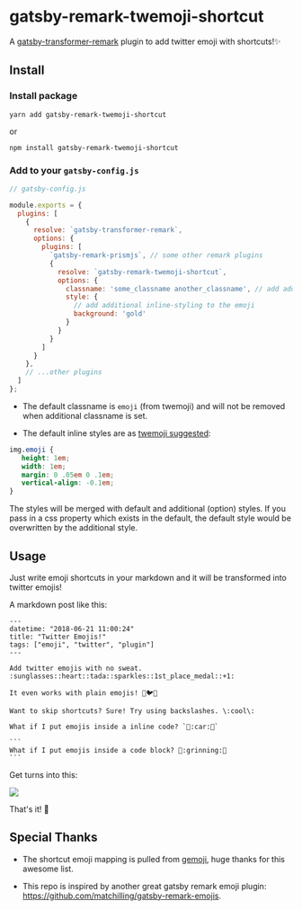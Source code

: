 # gatsby-remark-twemoji-shortcut

A [gatsby-transformer-remark](https://github.com/gatsbyjs/gatsby/tree/master/packages/gatsby-transformer-remark) plugin to add twitter emoji with shortcuts!✨

## Install

### Install package

```
yarn add gatsby-remark-twemoji-shortcut
```

or 

```
npm install gatsby-remark-twemoji-shortcut
```

### Add to your `gatsby-config.js`

```javascript
// gatsby-config.js

module.exports = {
  plugins: [
    {
      resolve: `gatsby-transformer-remark`,
      options: {
        plugins: [
          `gatsby-remark-prismjs`, // some other remark plugins
          {
            resolve: `gatsby-remark-twemoji-shortcut`,
            options: {
              classname: 'some_classname another_classname', // add additional classname(s) to the emoji
              style: { 
                // add additional inline-styling to the emoji
                background: 'gold'
              }
            }
          }
        ]
      }
    },
    // ...other plugins
  ]
};
```

- The default classname is `emoji` (from twemoji) and will not be removed when additional classname is set.

- The default inline styles are as [twemoji suggested](https://github.com/twitter/twemoji#inline-styles):

```css
img.emoji {
   height: 1em;
   width: 1em;
   margin: 0 .05em 0 .1em;
   vertical-align: -0.1em;
}
```

The styles will be merged with default and additional (option) styles.
If you pass in a css property which exists in the default, the default style would be overwritten by the additional style.

## Usage
Just write emoji shortcuts in your markdown and it will be transformed into twitter emojis!

A markdown post like this:

``````
---
datetime: "2018-06-21 11:00:24"
title: "Twitter Emojis!"
tags: ["emoji", "twitter", "plugin"]
---
 
Add twitter emojis with no sweat. :sunglasses::heart::tada::sparkles::1st_place_medal::+1:

It even works with plain emojis! 🌵🐦🐬

Want to skip shortcuts? Sure! Try using backslashes. \:cool\:

What if I put emojis inside a inline code? `🚆:car:🚌`

```
What if I put emojis inside a code block? 🙉:grinning:🙉
```
``````

Get turns into this:

![](https://imgur.com/uLUgVX8.png)

That's it! 🎉

## Special Thanks

- The shortcut emoji mapping is pulled from [gemoji](https://github.com/github/gemoji), huge thanks for this awesome list.

- This repo is inspired by another great gatsby remark emoji plugin: https://github.com/matchilling/gatsby-remark-emojis.

